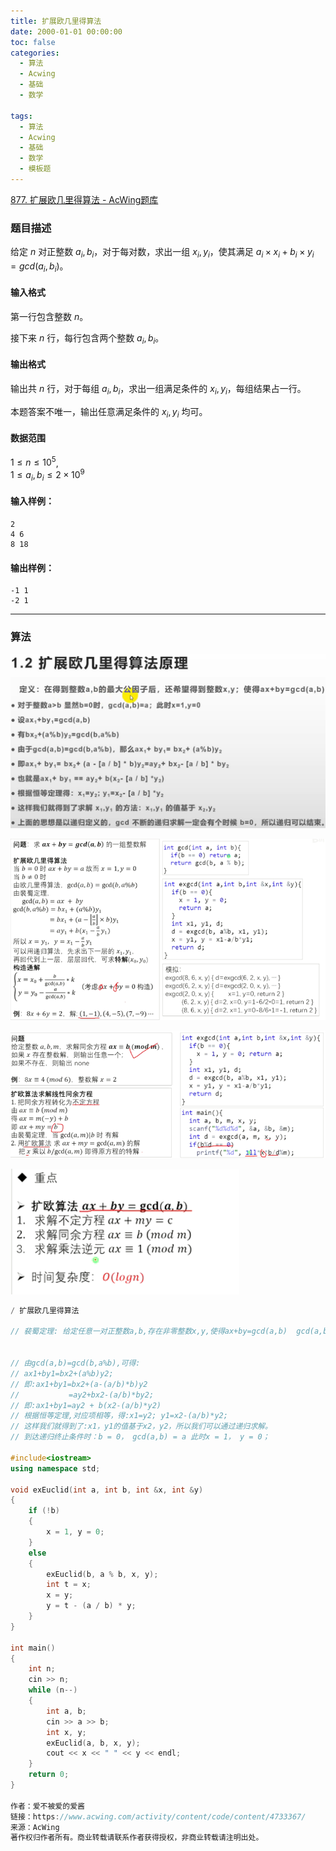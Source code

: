 ```yaml
---
title: 扩展欧几里得算法
date: 2000-01-01 00:00:00
toc: false
categories:
  - 算法
  - Acwing
  - 基础
  - 数学

tags:
  - 算法
  - Acwing
  - 基础
  - 数学
  - 模板题
---
```


[877. 扩展欧几里得算法 - AcWing题库](https://www.acwing.com/problem/content/879/)


### 题目描述
给定 $n$ 对正整数 $a_i, b_i$，对于每对数，求出一组 $x_i, y_i$，使其满足 $a_i \times x_i + b_i \times y_i = gcd(a_i, b_i)$。

#### 输入格式

第一行包含整数 $n$。

接下来 $n$ 行，每行包含两个整数 $a_i, b_i$。

#### 输出格式

输出共 $n$ 行，对于每组 $a_i, b_i$，求出一组满足条件的 $x_i, y_i$，每组结果占一行。

本题答案不唯一，输出任意满足条件的 $x_i, y_i$ 均可。

#### 数据范围

$1 \le n \le 10^5$,  
$1 \le a_i,b_i \le 2 \times 10^9$

#### 输入样例：

```
2
4 6
8 18
```

#### 输出样例：

```
-1 1
-2 1
```

---
### 算法

![](扩展欧几里得算法/Pasted%20image%2020240511002302.png)


![](扩展欧几里得算法/Pasted%20image%2020240511002305.png)

![](扩展欧几里得算法/Pasted%20image%2020240511002315.png)

![](扩展欧几里得算法/Pasted%20image%2020240511002327.png)


```cpp
/ 扩展欧几里得算法

// 裴蜀定理: 给定任意一对正整数a,b,存在非零整数x,y,使得ax+by=gcd(a,b)  gcd(a,b) 表示 最大公约数


// 由gcd(a,b)=gcd(b,a%b),可得:
// ax1+by1=bx2+(a%b)y2;
// 即:ax1+by1=bx2+(a-(a/b)*b)y2
//           =ay2+bx2-(a/b)*by2;
// 即:ax1+by1=ay2 + b(x2-(a/b)*y2)
// 根据恒等定理,对应项相等，得:x1=y2; y1=x2-(a/b)*y2;
// 这样我们就得到了:x1，y1的值基于x2，y2，所以我们可以通过递归求解。
// 到达递归终止条件时：b = 0， gcd(a,b) = a 此时x = 1， y = 0；

#include<iostream>
using namespace std;

void exEuclid(int a, int b, int &x, int &y)
{
    if (!b)
    {
        x = 1, y = 0;
    }
    else
    {
        exEuclid(b, a % b, x, y);
        int t = x;
        x = y;
        y = t - (a / b) * y;
    }
}

int main()
{
    int n;
    cin >> n;
    while (n--)
    {
        int a, b;
        cin >> a >> b;
        int x, y;
        exEuclid(a, b, x, y);
        cout << x << " " << y << endl;
    }
    return 0;
}

作者：爱不被爱的爱酱
链接：https://www.acwing.com/activity/content/code/content/4733367/
来源：AcWing
著作权归作者所有。商业转载请联系作者获得授权，非商业转载请注明出处。
```

